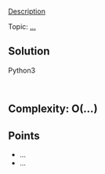 [Description](https://leetcode.com/problems/.../description/)

Topic: [...](../topics/....md)
## Solution 
Python3
```python3


```
## Complexity: O(...)
## Points
* ...
* ...

